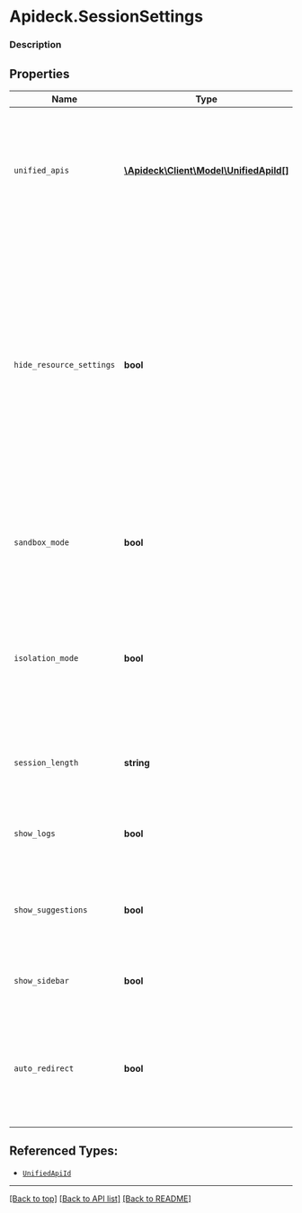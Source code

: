 # Apideck.SessionSettings

### Description

## Properties
Name | Type | Description | Notes
------------ | ------------- | ------------- | -------------
`unified_apis` | [**\Apideck\Client\Model\UnifiedApiId[]**](UnifiedApiId.md) | Provide the IDs of the Unified APIs you want to be visible. Leaving it empty or omitting this field will show all Unified APIs. | [optional] 
`hide_resource_settings` | **bool** | A boolean that controls the display of the configurable resources for an integration. When set to true, the resource configuration options will be hidden and not shown to the user. When set to false, the resource configuration options will be displayed to the user. | [optional] 
`sandbox_mode` | **bool** | Configure [Vault](/apis/vault/reference#section/Get-Started) to show a banner informing the logged in user is in a test environment. | [optional] 
`isolation_mode` | **bool** | Configure [Vault](/apis/vault/reference#section/Get-Started) to run in isolation mode, meaning it only shows the connection settings and hides the navigation items. | [optional] 
`session_length` | **string** | The duration of time the session is valid for (maximum 1 week). | [optional] 
`show_logs` | **bool** | Configure [Vault](/apis/vault/reference#section/Get-Started) to show the logs page. Defaults to &#x60;true&#x60;. | [optional] 
`show_suggestions` | **bool** | Configure [Vault](/apis/vault/reference#section/Get-Started) to show the suggestions page. Defaults to &#x60;false&#x60;. | [optional] 
`show_sidebar` | **bool** | Configure [Vault](/apis/vault/reference#section/Get-Started) to show the sidebar. Defaults to &#x60;true&#x60;. | [optional] 
`auto_redirect` | **bool** | Automatically redirect to redirect uri after the connection has been configured as callable. Defaults to &#x60;false&#x60;. | [optional] 





## Referenced Types:
* [`UnifiedApiId`](UnifiedApiId.md)









---

[[Back to top]](#) [[Back to API list]](../../../../README.md#documentation-for-api-endpoints) [[Back to README]](../../../../README.md)


